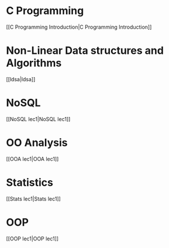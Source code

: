 # C Programming
[[C Programming Introduction|C Programming Introduction]]

# Non-Linear Data structures and Algorithms
[[ldsa|ldsa]]

# NoSQL

[[NoSQL lec1|NoSQL lec1]]

# OO Analysis

[[OOA lec1|OOA lec1]]

# Statistics

[[Stats lec1|Stats lec1]]

# OOP

[[OOP lec1|OOP lec1]]

